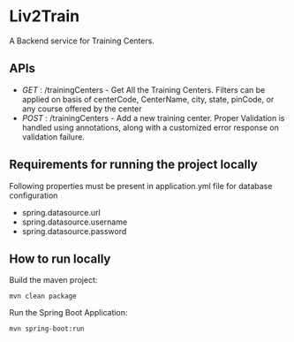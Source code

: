 # Liv2Train
A Backend service for Training Centers.

## APIs

* <i> GET </i> : /trainingCenters - Get All the Training Centers. Filters can be applied on basis of centerCode, CenterName, city, state, pinCode, or any course offered by the center
* <i> POST </i> : /trainingCenters - Add a new training center. Proper Validation is handled using annotations, along with a customized error response on validation failure.

## Requirements for running the project locally

Following properties must be present in application.yml file for database configuration

* spring.datasource.url
* spring.datasource.username
* spring.datasource.password

## How to run locally

Build the maven project:

    mvn clean package
    
Run the Spring Boot Application:

    mvn spring-boot:run
